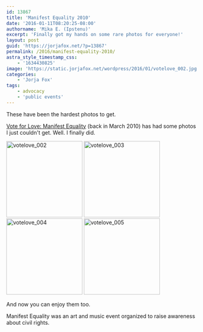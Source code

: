 ```yaml
---
id: 13867
title: 'Manifest Equality 2010'
date: '2016-01-11T08:20:25-08:00'
authorname: 'Mika E. (Ipstenu)'
excerpt: 'Finally got my hands on some rare photos for everyone!'
layout: post
guid: 'https://jorjafox.net/?p=13867'
permalink: /2016/manifest-equality-2010/
astra_style_timestamp_css:
    - '1634430825'
image: 'https://static.jorjafox.net/wordpress/2016/01/votelove_002.jpg'
categories:
    - 'Jorja Fox'
tags:
    - advocacy
    - 'public events'
---
```


These have been the hardest photos to get.

<a href="https://jorjafox.net/gallery/pub/political/20100303-votelove/">Vote for Love: Manifest Equality</a> (back in March 2010) has had some photos I just couldn't get. Well. I finally did.

<a title="votelove_002" href="https://jorjafox.net/gallery/pub/political/20100303-votelove/votelove_002.jpg" rel="showcase"><img src="https://jorjafox.net/gallery/cache/pub/political/20100303-votelove/votelove_002_200_cw200_ch200_thumb.jpg" alt="votelove_002" width="200" height="200" /></a> <a title="votelove_003" href="https://jorjafox.net/gallery/pub/political/20100303-votelove/votelove_003.jpg" rel="showcase"><img src="https://jorjafox.net/gallery/cache/pub/political/20100303-votelove/votelove_003_200_cw200_ch200_thumb.jpg" alt="votelove_003" width="200" height="200" /></a> <a title="votelove_004" href="https://jorjafox.net/gallery/pub/political/20100303-votelove/votelove_004.jpg" rel="showcase"><img src="https://jorjafox.net/gallery/cache/pub/political/20100303-votelove/votelove_004_200_cw200_ch200_thumb.jpg" alt="votelove_004" width="200" height="200" /></a> <a title="votelove_005" href="https://jorjafox.net/gallery/pub/political/20100303-votelove/votelove_005.jpg" rel="showcase"><img src="https://jorjafox.net/gallery/cache/pub/political/20100303-votelove/votelove_005_200_cw200_ch200_thumb.jpg" alt="votelove_005" width="200" height="200" /></a>

And now you can enjoy them too.

Manifest Equality was an art and music event organized to raise awareness about civil rights.
